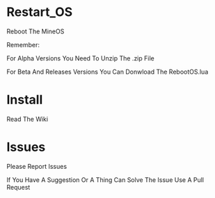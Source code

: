 # Restart_OS
Reboot The MineOS

Remember:

For Alpha Versions You Need To Unzip The .zip File

For Beta And Releases Versions You Can Donwload The RebootOS.lua 

# Install

Read The Wiki

# Issues

Please Report Issues

If You Have A Suggestion Or A Thing Can Solve The Issue Use A Pull Request

